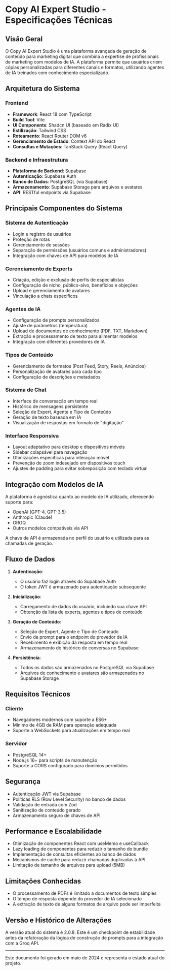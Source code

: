 # Copy AI Expert Studio - Especificações Técnicas

## Visão Geral

O Copy AI Expert Studio é uma plataforma avançada de geração de conteúdo para marketing digital que combina a expertise de profissionais de marketing com modelos de IA. A plataforma permite que usuários criem cópias personalizadas para diferentes canais e formatos, utilizando agentes de IA treinados com conhecimento especializado.

## Arquitetura do Sistema

### Frontend
- **Framework**: React 18 com TypeScript
- **Build Tool**: Vite
- **UI Components**: Shadcn UI (baseado em Radix UI)
- **Estilização**: Tailwind CSS
- **Roteamento**: React Router DOM v6
- **Gerenciamento de Estado**: Context API do React
- **Consultas e Mutações**: TanStack Query (React Query)

### Backend e Infraestrutura
- **Plataforma de Backend**: Supabase
- **Autenticação**: Supabase Auth
- **Banco de Dados**: PostgreSQL (via Supabase)
- **Armazenamento**: Supabase Storage para arquivos e avatares
- **API**: RESTful endpoints via Supabase

## Principais Componentes do Sistema

### Sistema de Autenticação
- Login e registro de usuários
- Proteção de rotas
- Gerenciamento de sessões
- Separação de permissões (usuários comuns e administradores)
- Integração com chaves de API para modelos de IA

### Gerenciamento de Experts
- Criação, edição e exclusão de perfis de especialistas
- Configuração de nicho, público-alvo, benefícios e objeções
- Upload e gerenciamento de avatares
- Vinculação a chats específicos

### Agentes de IA
- Configuração de prompts personalizados
- Ajuste de parâmetros (temperatura)
- Upload de documentos de conhecimento (PDF, TXT, Markdown)
- Extração e processamento de texto para alimentar modelos
- Integração com diferentes provedores de IA

### Tipos de Conteúdo
- Gerenciamento de formatos (Post Feed, Story, Reels, Anúncios)
- Personalização de avatares para cada tipo
- Configuração de descrições e metadados

### Sistema de Chat
- Interface de conversação em tempo real
- Histórico de mensagens persistente
- Seleção de Expert, Agente e Tipo de Conteúdo
- Geração de texto baseada em IA
- Visualização de respostas em formato de "digitação"

### Interface Responsiva
- Layout adaptativo para desktop e dispositivos móveis
- Sidebar colapsável para navegação
- Otimizações específicas para interação móvel
- Prevenção de zoom indesejado em dispositivos touch
- Ajustes de padding para evitar sobreposição com teclado virtual

## Integração com Modelos de IA

A plataforma é agnóstica quanto ao modelo de IA utilizado, oferecendo suporte para:

- OpenAI (GPT-4, GPT-3.5)
- Anthropic (Claude)
- GROQ
- Outros modelos compatíveis via API

A chave de API é armazenada no perfil do usuário e utilizada para as chamadas de geração.

## Fluxo de Dados

1. **Autenticação**:
   - O usuário faz login através do Supabase Auth
   - O token JWT é armazenado para autenticação subsequente

2. **Inicialização**:
   - Carregamento de dados do usuário, incluindo sua chave API
   - Obtenção da lista de experts, agentes e tipos de conteúdo

3. **Geração de Conteúdo**:
   - Seleção de Expert, Agente e Tipo de Conteúdo
   - Envio de prompt para o endpoint do provedor de IA
   - Recebimento e exibição da resposta em tempo real
   - Armazenamento do histórico de conversas no Supabase

4. **Persistência**:
   - Todos os dados são armazenados no PostgreSQL via Supabase
   - Arquivos de conhecimento e avatares são armazenados no Supabase Storage

## Requisitos Técnicos

### Cliente
- Navegadores modernos com suporte a ES6+
- Mínimo de 4GB de RAM para operação adequada
- Suporte a WebSockets para atualizações em tempo real

### Servidor
- PostgreSQL 14+
- Node.js 16+ para scripts de manutenção
- Suporte a CORS configurado para domínios permitidos

## Segurança

- Autenticação JWT via Supabase
- Políticas RLS (Row Level Security) no banco de dados
- Validação de entrada com Zod
- Sanitização de conteúdo gerado
- Armazenamento seguro de chaves de API

## Performance e Escalabilidade

- Otimização de componentes React com useMemo e useCallback
- Lazy loading de componentes para reduzir o tamanho do bundle
- Implementação de consultas eficientes ao banco de dados
- Mecanismos de cache para reduzir chamadas duplicadas à API
- Limitação de tamanho de arquivos para upload (5MB)

## Limitações Conhecidas

- O processamento de PDFs é limitado a documentos de texto simples
- O tempo de resposta depende do provedor de IA selecionado
- A extração de texto de alguns formatos de arquivo pode ser imperfeita

## Versão e Histórico de Alterações

A versão atual do sistema é 2.0.8. Este é um checkpoint de estabilidade antes da refatoração da lógica de construção de prompts para a integração com a Groq API.

---

Este documento foi gerado em maio de 2024 e representa o estado atual do projeto. 